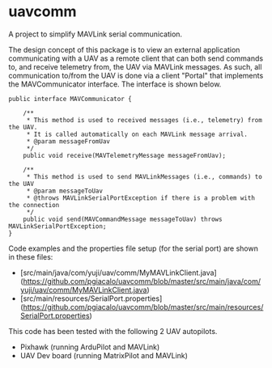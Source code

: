 # uavcomm
A project to simplify MAVLink serial communication.

The design concept of this package is to view an external application communicating with a UAV as a remote client that can both send commands to, and receive telemetry from, the UAV via MAVLink messages. As such, all communication to/from the UAV is done via a client "Portal" that implements the MAVCommunicator interface. The interface is shown below.

```
public interface MAVCommunicator {

    /**
     * This method is used to received messages (i.e., telemetry) from the UAV.
     * It is called automatically on each MAVLink message arrival.
     * @param messageFromUav
     */
    public void receive(MAVTelemetryMessage messageFromUav);

    /**
     * This method is used to send MAVLinkMessages (i.e., commands) to the UAV
     * @param messageToUav
     * @throws MAVLinkSerialPortException if there is a problem with the connection
     */
    public void send(MAVCommandMessage messageToUav) throws MAVLinkSerialPortException;
}
```


Code examples and the properties file setup (for the serial port) are shown in these files:

- [src/main/java/com/yuji/uav/comm/MyMAVLinkClient.java] (https://github.com/pgiacalo/uavcomm/blob/master/src/main/java/com/yuji/uav/comm/MyMAVLinkClient.java)
- [src/main/resources/SerialPort.properties] (https://github.com/pgiacalo/uavcomm/blob/master/src/main/resources/SerialPort.properties)

This code has been tested with the following 2 UAV autopilots.
- Pixhawk (running ArduPilot and MAVLink)
- UAV Dev board (running MatrixPilot and MAVLink)
